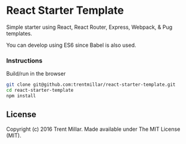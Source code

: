 # React Starter Template

Simple starter using React, React Router, Express, Webpack, & Pug templates. 

You can develop using ES6 since Babel is also used.

### Instructions

Build/run in the browser

``` bash
git clone git@github.com:trentmillar/react-starter-template.git
cd react-starter-template
npm install
```

## License

Copyright (c) 2016 Trent Millar. Made available under The MIT License (MIT).
